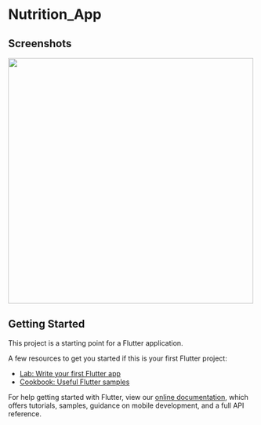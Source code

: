# Nutrition_App

## Screenshots
<div>
<img src="https://github.com/Safnaj/Flutter-UI-Samples/blob/master/Nutrition_App/assets/Nutrition_UI.jpg" width="500" height="500"/>
</div>

## Getting Started

This project is a starting point for a Flutter application.

A few resources to get you started if this is your first Flutter project:

- [Lab: Write your first Flutter app](https://flutter.dev/docs/get-started/codelab)
- [Cookbook: Useful Flutter samples](https://flutter.dev/docs/cookbook)

For help getting started with Flutter, view our
[online documentation](https://flutter.dev/docs), which offers tutorials,
samples, guidance on mobile development, and a full API reference.
